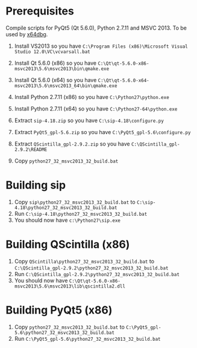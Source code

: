 # Prerequisites

Compile scripts for PyQt5 (Qt 5.6.0), Python 2.7.11 and MSVC 2013. To be used by [x64dbg](http://x64dbg.com).

1. Install VS2013 so you have `C:\Program Files (x86)\Microsoft Visual Studio 12.0\VC\vcvarsall.bat`
2. Install Qt 5.6.0 (x86) so you have `C:\Qt\qt-5.6.0-x86-msvc2013\5.6\msvc2013\bin\qmake.exe`
3. Install Qt 5.6.0 (x64) so you have `C:\Qt\qt-5.6.0-x64-msvc2013\5.6\msvc2013_64\bin\qmake.exe`
4. Install Python 2.7.11 (x86) so you have `C:\Python27\python.exe`
5. Install Python 2.7.11 (x64) so you have `C:\Python27-64\python.exe`
6. Extract `sip-4.18.zip` so you have `C:\sip-4.18\configure.py`
7. Extract `PyQt5_gpl-5.6.zip` so you have `C:\PyQt5_gpl-5.6\configure.py`
8. Extract `QScintilla_gpl-2.9.2.zip` so you have `C:\QScintilla_gpl-2.9.2\README`

10. Copy `python27_32_msvc2013_32_build.bat`

# Building sip

1. Copy `sip\python27_32_msvc2013_32_build.bat` to `C:\sip-4.18\python27_32_msvc2013_32_build.bat`
2. Run `C:\sip-4.18\python27_32_msvc2013_32_build.bat`
3. You should now have `c:\Python27\sip.exe`

# Building QScintilla (x86)

1. Copy `QScintilla\python27_32_msvc2013_32_build.bat` to `C:\QScintilla_gpl-2.9.2\python27_32_msvc2013_32_build.bat`
2. Run `C:\QScintilla_gpl-2.9.2\python27_32_msvc2013_32_build.bat`
3. You should now have `C:\Qt\qt-5.6.0-x86-msvc2013\5.6\msvc2013\lib\qscintilla2.dll`

# Building PyQt5 (x86)

1. Copy `python27_32_msvc2013_32_build.bat` to `C:\PyQt5_gpl-5.6\python27_32_msvc2013_32_build.bat`
2. Run `C:\PyQt5_gpl-5.6\python27_32_msvc2013_32_build.bat`

